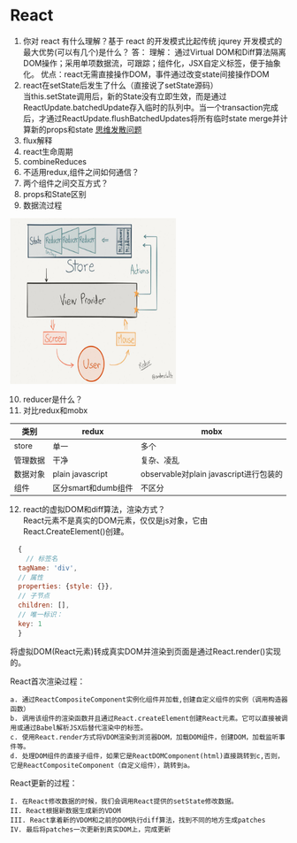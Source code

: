 # React
  1. 你对 react 有什么理解？基于 react 的开发模式比起传统 jqurey 开发模式的最大优势(可以有几个)是什么？
  答： 理解： 通过Virtual DOM和Diff算法隔离DOM操作；采用单项数据流，可跟踪；组件化，JSX自定义标签，便于抽象化。
  优点：react无需直接操作DOM，事件通过改变state间接操作DOM
  2. react在setState后发生了什么（直接说了setState源码）  
  当this.setState调用后，新的State没有立即生效，而是通过ReactUpdate.batchedUpdate存入临时的队列中。当一个transaction完成后，才通过ReactUpdate.flushBatchedUpdates将所有临时state merge并计算新的props和state
  [思维发散问题](https://juejin.im/post/59a699fd6fb9a0247d4f5970
  )  
  3. flux解释
  4. react生命周期
  5. combineReduces
  6. 不适用redux,组件之间如何通信？  
  7. 两个组件之间交互方式？ 
  8. props和State区别  
  9. 数据流过程  
  <img src="https://github.com/xiaosunJessica/interview/blob/master/images/redux-flow.jpeg" alt="图1" title="图1" width="300" height="300" /> 
  
  10. reducer是什么？
  11. 对比redux和mobx   

  类别 | redux | mobx  
  ----|----|----
  store | 单一 | 多个  
  管理数据 | 干净 | 复杂、凌乱  
  数据对象 | plain javascript | observable对plain javascript进行包装的  
  组件 | 区分smart和dumb组件 | 不区分

  12. react的虚拟DOM和diff算法，渲染方式？  
    React元素不是真实的DOM元素，仅仅是js对象，它由React.CreateElement()创建。  

  ````javascript
    {
      // 标签名
    tagName: 'div',
    // 属性
    properties: {style: {}},
    // 子节点
    children: [],
    // 唯一标识：
    key: 1
    }
  ````
  将虚拟DOM(React元素)转成真实DOM并渲染到页面是通过React.render()实现的。  

  React首次渲染过程：

    a. 通过ReactCompositeComponent实例化组件并加载,创建自定义组件的实例（调用构造器函数）  
    b. 调用该组件的渲染函数并且通过React.createElement创建React元素。它可以直接被调用或通过Babel解析JSX后替代渲染中的标签。  
    c. 使用React.render方式将VDOM渲染到浏览器DOM，加载DOM组件，创建DOM，加载监听事件等。  
    d. 处理DOM组件的直接子组件，如果它是ReactDOMComponent(html)直接跳转到c,否则，它是ReactCompositeComponent（自定义组件），跳转到a。  
  React更新的过程：   

    I. 在React修改数据的时候，我们会调用React提供的setState修改数据。  
    II. React根据新数据生成新的VDOM  
    III. React拿着新的VDOM和之前的DOM执行diff算法，找到不同的地方生成patches
    IV. 最后将patches一次更新到真实DOM上，完成更新
